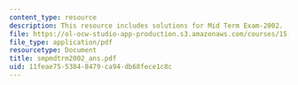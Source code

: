 ```yaml
---
content_type: resource
description: This resource includes solutions for Mid Term Exam-2002.
file: https://ol-ocw-studio-app-production.s3.amazonaws.com/courses/15-010-economic-analysis-for-business-decisions-fall-2004/11feae7553848479ca94db68fece1c8c_smpmdtrm2002_ans.pdf
file_type: application/pdf
resourcetype: Document
title: smpmdtrm2002_ans.pdf
uid: 11feae75-5384-8479-ca94-db68fece1c8c
---
```

